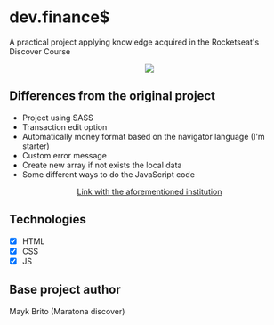 # dev.finance$
A practical project applying knowledge acquired in the Rocketseat's Discover Course


<p align="center">
<img src="https://i.imgur.com/TxYz81n.png" />
</p>

## Differences from the original project

* Project using SASS
* Transaction edit option
* Automatically money format based on the navigator language (I'm starter)
* Custom error message
* Create new array if not exists the local data
* Some different ways to do the JavaScript code


<p align="center">
    <a align="center" href="https://smallpdf.com/shared#st=38abedfc-c54d-46ba-9652-51506ce833fe&fn=declaracao_20192009906.pdf&ct=1613187977193&tl=share-document&rf=link">Link with the aforementioned institution</a>
</P>

## Technologies
* [x] HTML
* [x] CSS
* [x] JS

## Base project author
Mayk Brito (Maratona discover)
